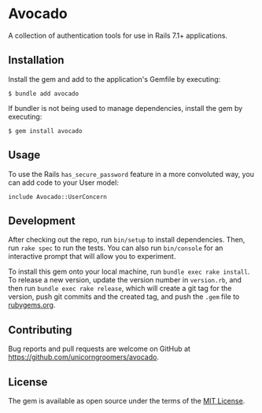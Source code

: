 # Avocado

A collection of authentication tools for use in Rails 7.1+ applications.

## Installation

Install the gem and add to the application's Gemfile by executing:

    $ bundle add avocado

If bundler is not being used to manage dependencies, install the gem by executing:

    $ gem install avocado

## Usage

To use the Rails `has_secure_password` feature in a more convoluted way,
you can add code to your User model:

    include Avocado::UserConcern

## Development

After checking out the repo, run `bin/setup` to install dependencies. Then, run `rake spec` to run the tests. You can also run `bin/console` for an interactive prompt that will allow you to experiment.

To install this gem onto your local machine, run `bundle exec rake install`. To release a new version, update the version number in `version.rb`, and then run `bundle exec rake release`, which will create a git tag for the version, push git commits and the created tag, and push the `.gem` file to [rubygems.org](https://rubygems.org).

## Contributing

Bug reports and pull requests are welcome on GitHub at https://github.com/unicorngroomers/avocado.

## License

The gem is available as open source under the terms of the [MIT License](https://opensource.org/licenses/MIT).
